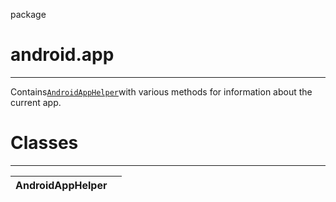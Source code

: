 package

# android.app

---

Contains[`AndroidAppHelper`](http://api.xposed.info/reference/android/app/AndroidAppHelper.html)with various methods for information about the current app.

# Classes

---

| AndroidAppHelper |  |
| :---: | :--- |




